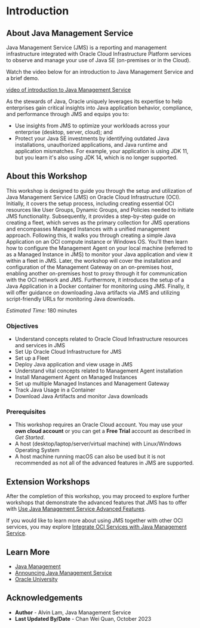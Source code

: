 # Introduction

## About Java Management Service

Java Management Service (JMS) is a reporting and management infrastructure integrated with Oracle Cloud Infrastructure Platform services to observe and manage your use of Java SE (on-premises or in the Cloud).

Watch the video below for an introduction to Java Management Service and a brief demo.

[video of introduction to Java Management Service](youtube:YCgJxqvglCI)


As the stewards of Java, Oracle uniquely leverages its expertise to help enterprises gain critical insights into Java application behavior, compliance, and performance through JMS and equips you to:

* Use insights from JMS to optimize your workloads across your enterprise (desktop, server, cloud); and
* Protect your Java SE investments by identifying outdated Java installations, unauthorized applications, and Java runtime and application mismatches. For example, your application is using JDK 11, but you learn it's also using JDK 14, which is no longer supported.


## About this Workshop

This workshop is designed to guide you through the setup and utilization of Java Management Service (JMS) on Oracle Cloud Infrastructure (OCI). Initially, it covers the setup process, including creating essential OCI resources like User Groups, Dynamic Groups, and Policies needed to initiate JMS functionality. Subsequently, it provides a step-by-step guide on creating a fleet, which serves as the primary collection for JMS operations and encompasses Managed Instances with a unified management approach. Following this, it walks you through creating a simple Java Application on an OCI compute instance or Windows OS. You'll then learn how to configure the Management Agent on your local machine (referred to as a Managed Instance in JMS) to monitor your Java application and view it within a fleet in JMS. Later, the workshop will cover the installation and configuration of the Management Gateway on an on-premises host, enabling another on-premises host to proxy through it for communication with the OCI network and JMS. Furthermore, it introduces the setup of a Java Application in a Docker container for monitoring using JMS. Finally, it will offer guidance on downloading Java artifacts via JMS and utilizing script-friendly URLs for monitoring Java downloads.

*Estimated Time:* 180 minutes

### Objectives

* Understand concepts related to Oracle Cloud Infrastructure resources and services in JMS
* Set Up Oracle Cloud Infrastructure for JMS
* Set up a Fleet
* Deploy Java application and view usage in JMS
* Understand vital concepts related to Management Agent installation
* Install Management Agent on Managed Instances
* Set up multiple Managed Instances and Management Gateway
* Track Java Usage in a Container
* Download Java Artifacts and monitor Java downloads


### Prerequisites

* This workshop requires an Oracle Cloud account. You may use your **own cloud account** or you can get a **Free Trial** account as described in *Get Started*.
* A host (desktop/laptop/server/virtual machine) with Linux/Windows Operating System
* A host machine running macOS can also be used but it is not recommended as not all of the advanced features in JMS are supported.

## Extension Workshops

After the completion of this workshop, you may proceed to explore further workshops that demonstrate the advanced features that JMS has to offer with [Use Java Management Service Advanced Features](https://apexapps.oracle.com/pls/apex/dbpm/r/livelabs/view-workshop?wid=3202).

If you would like to learn more about using JMS together with other OCI services, you may explore [Integrate OCI Services with Java Management Service](https://apexapps.oracle.com/pls/apex/dbpm/r/livelabs/view-workshop?wid=3203).


## Learn More

* [Java Management](https://docs.oracle.com/en-us/iaas/jms/index.html)
* [Announcing Java Management Service](https://blogs.oracle.com/java/post/announcing-java-management-service)
* [Oracle University](https://mylearn.oracle.com/ou/home)


## Acknowledgements

* **Author** - Alvin Lam, Java Management Service
* **Last Updated By/Date** - Chan Wei Quan, October 2023
